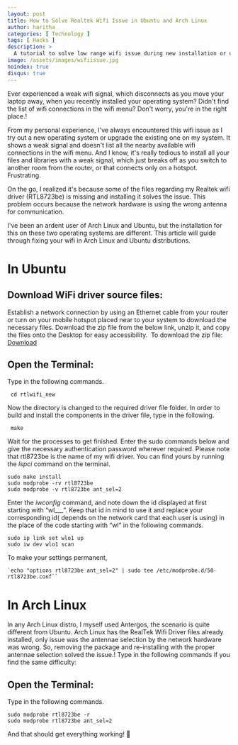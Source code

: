 ```yaml
---
layout: post
title: How to Solve Realtek Wifi Issue in Ubuntu and Arch Linux
author: haritha
categories: [ Technology ]
tags: [ Hacks ]
description: >
  A tutorial to solve low range wifi issue during new installation or upgradation of Ubuntu and Arch Linux.
image: /assets/images/wifiissue.jpg
noindex: true
disqus: true
---
```

Ever experienced a weak wifi signal, which disconnects as you move your laptop away, when you recently installed your operating system? Didn't find the list of wifi connections in the wifi menu? Don't worry, you're in the right place.!

From my personal experience, I've always encountered this wifi issue as I try out a new operating system or upgrade the existing one on my system. It shows a weak signal and doesn't list all the nearby available wifi connections in the wifi menu. And I know, it's really tedious to install all your files and libraries with a weak signal, which just breaks off as you switch to another room from the router, or that connects only on a hotspot. Frustrating.

On the go, I realized it's because some of the files regarding my Realtek wifi driver (RTL8723be) is missing and installing it solves the issue. This problem occurs because the network hardware is using the wrong antenna for communication.

I've been an ardent user of Arch Linux and Ubuntu, but the installation for this on these two operating systems are different. This article will guide through fixing your wifi in Arch Linux and Ubuntu distributions.

# In Ubuntu

## Download WiFi driver source files:

Establish a network connection by using an Ethernet cable from your router or turn on your mobile hotspot placed near to your system to download the necessary files. Download the zip file from the below link, unzip it, and copy the files onto the Desktop for easy accessibility.  To download the zip file: [Download](https://github.com/lwfinger/rtlwifi_new.git)

 
## Open the Terminal:

Type in the following commands.

```
 cd rtlwifi_new
```

Now the directory is changed to the required driver file folder. In order to build and install the components in the driver file, type in the following.

```
 make
```
Wait for the processes to get finished. Enter the sudo commands below and give the necessary authentication password wherever required. Please note that rtl8723be is the name of my wifi driver. You can find yours by running the *lspci* command on the terminal. 
 
```
sudo make install 
sudo modprobe -rv rtl8723be 
sudo modprobe -v rtl8723be ant_sel=2
```

Enter the *iwconfig* command, and note down the id displayed at first starting with “wl___”. Keep that id in mind to use it and replace your corresponding id( depends on the network card that each user is using) in the place of the code starting with “wl” in the following commands.

```
sudo ip link set wlo1 up 
sudo iw dev wlo1 scan
```

To make your settings permanent,

```
`echo "options rtl8723be ant_sel=2" | sudo tee /etc/modprobe.d/50-rtl8723be.conf``
```
# In Arch Linux

In any Arch Linux distro, I myself used Antergos, the scenario is quite different from Ubuntu. Arch Linux has the RealTek Wifi Driver files already installed, only issue was the antennae selection by the network hardware was wrong. So, removing the package and re-installing with the proper antennae selection solved the issue.! Type in the following commands if you find the same difficulty:

## Open the Terminal:

Type in the following commands.

```
sudo modprobe rtl8723be -r
sudo modprobe rtl8723be ant_sel=2
``` 

And that should get everything working! 🙂
